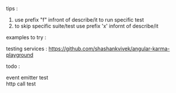 
tips : 

1. use prefix "f" infront of describe/it to run specific test
2. to skip specific suite/test use prefix 'x' infornt of describe/it 


examples to try :   

testing services : https://github.com/shashankvivek/angular-karma-playground


todo :  

event emitter test  
http call test
